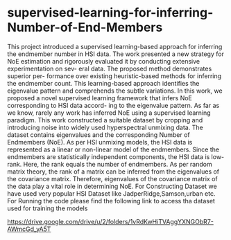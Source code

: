 # supervised-learning-for-inferring-Number-of-End-Members

This project introduced a supervised learning-based approach for inferring the endmember number in HSI data. The work presented a new strategy for NoE estimation and rigorously
evaluated it by conducting extensive experimentation on sev- eral data. The proposed method demonstrates superior per- formance over existing heuristic-based methods for inferring
the endmember count. This learning-based approach identifies the eigenvalue pattern and comprehends the subtle variations. In this work, we proposed a novel supervised learning framework that infers NoE corresponding to HSI data accord- ing to the eigenvalue pattern. As far as we know, rarely any work has inferred NoE using a supervised learning paradigm. This work constructed a suitable dataset by cropping and introducing noise into widely used hyperspectral unmixing data. The dataset contains eigenvalues and the corresponding Number of Endmembers (NoE). As per HSI unmixing models, the HSI data is represented as a linear or non-linear model of the endmembers. Since the endmembers are statistically independent components, the HSI data is low-rank. Here, the rank equals the number of endmembers. As per random matrix theory, the rank of a matrix can be inferred from the eigenvalues of the covariance matrix. Therefore, eigenvalues of the covariance matrix of the data play a vital role in determining NoE.
For Constructing Dataset we have used very popular HSI Dataset like JadperRidge,Samson,urban etc. For Running the code please find the following link to access tha dataset used for training the models

https://drive.google.com/drive/u/2/folders/1vRdKwHiTVAggYXNGObR7-AWmcGd_yA5T


